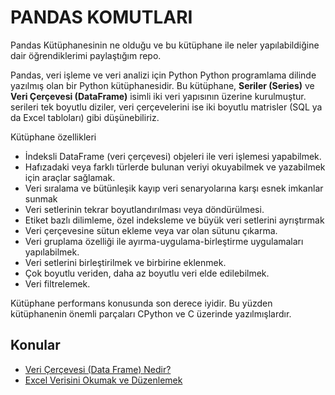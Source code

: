 # PANDAS KOMUTLARI

Pandas Kütüphanesinin ne olduğu ve bu kütüphane ile neler yapılabildiğine dair öğrendiklerimi paylaştığım repo.

Pandas, veri işleme ve veri analizi için Python Python programlama dilinde yazılmış olan bir Python kütüphanesidir. 
Bu kütüphane, **Seriler (Series)** ve **Veri Çerçevesi (DataFrame)** isimli iki veri yapısının üzerine kurulmuştur. serileri tek boyutlu diziler, veri çerçevelerini ise iki boyutlu matrisler (SQL ya da Excel tabloları) gibi düşünebiliriz.

Kütüphane özellikleri

* İndeksli DataFrame (veri çerçevesi) objeleri ile veri işlemesi yapabilmek.
* Hafızadaki veya farklı türlerde bulunan veriyi okuyabilmek ve yazabilmek için araçlar sağlamak.
* Veri sıralama ve bütünleşik kayıp veri senaryolarına karşı esnek imkanlar sunmak
* Veri setlerinin tekrar boyutlandırılması veya döndürülmesi.
* Etiket bazlı dilimleme, özel indeksleme ve büyük veri setlerini ayrıştırmak
* Veri çerçevesine sütun ekleme veya var olan sütunu çıkarma.
* Veri gruplama özelliği ile ayırma-uygulama-birleştirme uygulamaları yapılabilmek.
* Veri setlerini birleştirilmek ve birbirine eklenmek.
* Çok boyutlu veriden, daha az boyutlu veri elde edilebilmek.
* Veri filtrelemek.

Kütüphane performans konusunda son derece iyidir. Bu yüzden kütüphanenin önemli parçaları CPython ve C üzerinde yazılmışlardır.

## Konular

* [Veri Çerçevesi (Data Frame) Nedir?](Veri_Cercevesi.md)
* [Excel Verisini Okumak ve Düzenlemek](read_excel.md)
